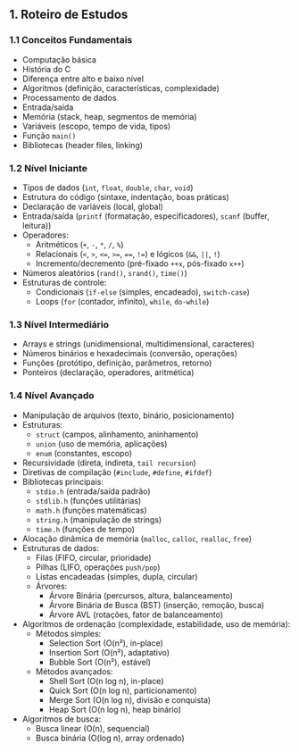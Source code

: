 ## 1. Roteiro de Estudos

### 1.1 Conceitos Fundamentais

- Computação básica
- História do C
- Diferença entre alto e baixo nível
- Algoritmos (definição, características, complexidade)
- Processamento de dados
- Entrada/saída
- Memória (stack, heap, segmentos de memória)
- Variáveis (escopo, tempo de vida, tipos)
- Função `main()`
- Bibliotecas (header files, linking)

### 1.2 Nível Iniciante

- Tipos de dados (`int`, `float`, `double`, `char`, `void`)
- Estrutura do código (sintaxe, indentação, boas práticas)
- Declaração de variáveis (local, global)
- Entrada/saída (`printf` (formatação, especificadores), `scanf` (buffer, leitura))
- Operadores:
  - Aritméticos (`+`, `-`, `*`, `/`, `%`)
  - Relacionais (`<`, `>`, `<=`, `>=`, `==`, `!=`) e lógicos (`&&`, `||`, `!`)
  - Incremento/decremento (pré-fixado `++x`, pós-fixado `x++`)
- Números aleatórios (`rand()`, `srand()`, `time()`)
- Estruturas de controle:
  - Condicionais (`if-else` (simples, encadeado), `switch-case`)
  - Loops (`for` (contador, infinito), `while`, `do-while`)

### 1.3 Nível Intermediário

- Arrays e strings (unidimensional, multidimensional, caracteres)
- Números binários e hexadecimais (conversão, operações)
- Funções (protótipo, definição, parâmetros, retorno)
- Ponteiros (declaração, operadores, aritmética)

### 1.4 Nível Avançado

- Manipulação de arquivos (texto, binário, posicionamento)
- Estruturas:
  - `struct` (campos, alinhamento, aninhamento)
  - `union` (uso de memória, aplicações)
  - `enum` (constantes, escopo)
- Recursividade (direta, indireta, `tail recursion`)
- Diretivas de compilação (`#include`, `#define`, `#ifdef`)
- Bibliotecas principais:
  - `stdio.h` (entrada/saída padrão)
  - `stdlib.h` (funções utilitárias)
  - `math.h` (funções matemáticas)
  - `string.h` (manipulação de strings)
  - `time.h` (funções de tempo)
- Alocação dinâmica de memória (`malloc`, `calloc`, `realloc`, `free`)
- Estruturas de dados:
  - Filas (FIFO, circular, prioridade)
  - Pilhas (LIFO, operações `push/pop`)
  - Listas encadeadas (simples, dupla, circular)
  - Árvores:
    - Árvore Binária (percursos, altura, balanceamento)
    - Árvore Binária de Busca (BST) (inserção, remoção, busca)
    - Árvore AVL (rotações, fator de balanceamento)
- Algoritmos de ordenação (complexidade, estabilidade, uso de memória):
  - Métodos simples:
    - Selection Sort (O(n²), in-place)
    - Insertion Sort (O(n²), adaptativo)
    - Bubble Sort (O(n²), estável)
  - Métodos avançados:
    - Shell Sort (O(n log n), in-place)
    - Quick Sort (O(n log n), particionamento)
    - Merge Sort (O(n log n), divisão e conquista)
    - Heap Sort (O(n log n), heap binário)
- Algoritmos de busca:
  - Busca linear (O(n), sequencial)
  - Busca binária (O(log n), array ordenado)

